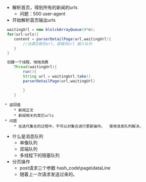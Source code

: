 
* 解析首页，得到所有的新闻的urls
	* 问题：500 user-agent
* 开始解析首页输出urls
```java
 waitingUrl = new blolckArrayQueue(8*n);
 for(url:urls){
	content = parserDetailPage(url,waitingUrl){
		//当遇见新的url，直接将url 插入队列
	}	
 }

 创建一个线程，悄悄消费
	Thread(waitingUrl){
		run(){
		String url = waitingUrl.take()
		parserDetailPage(url,waitingUrl)

		}
	}
```
	* 返回值
		* 新闻正文
		* 新闻相关的其它urls
	* 问题
		* 在迭代集合的过程中，不可以对集合进行更新操作。  使用消息队列解决。
* 什么是消息队列
	* 单像队列
	* 双端队列
	* 多线程下的阻塞队列
* 分页操作
	* post请求三个参数 hash_code\page\dataLine
	* 随着上一次请求发送过来的。
